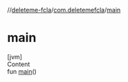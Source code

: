 //[deleteme-fcla](../index.md)/[com.deletemefcla](index.md)/[main](main.md)



# main  
[jvm]  
Content  
fun [main](main.md)()  



